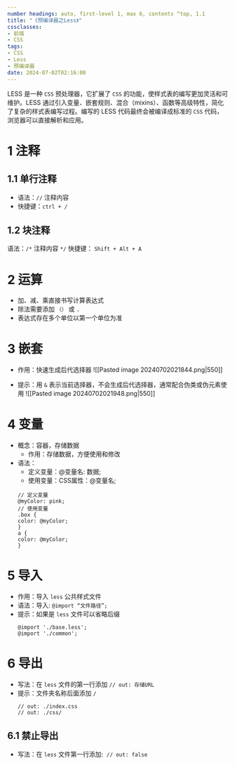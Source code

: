```yaml
---
number headings: auto, first-level 1, max 6, contents ^top, 1.1
title: "《预编译器之Less》"
cssclasses:
- 前端
- CSS
tags:
- CSS
- Less
- 预编译器
date: 2024-07-02T02:16:00
---
```

LESS 是一种 `CSS` 预处理器，它扩展了 `CSS` 的功能，使样式表的编写更加灵活和可维护。LESS 通过引入变量、嵌套规则、混合（mixins）、函数等高级特性，简化了复杂的样式表编写过程。编写的 LESS 代码最终会被编译成标准的 `CSS` 代码，浏览器可以直接解析和应用。
<!-- more -->
# 1 注释
## 1.1 单行注释
- 语法：`//` 注释内容
- 快捷键：`ctrl + /`
## 1.2 块注释
语法：`/*` 注释内容 `*/`
快捷键： `Shift + Alt + A`
# 2 运算
- 加、减、乘直接书写计算表达式
- 除法需要添加 `（）` 或 `.`
- 表达式存在多个单位以第一个单位为准

# 3 嵌套
- 作用：快速生成后代选择器
![[Pasted image 20240702021844.png|550]]


- 提示：用 `&` 表示当前选择器，不会生成后代选择器，通常配合伪类或伪元素使用
![[Pasted image 20240702021948.png|550]]
# 4 变量
- 概念：容器，存储数据
	- 作用：存储数据，方便使用和修改
- 语法：
	- 定义变量：@变量名: 数据;
	- 使用变量：CSS属性：@变量名;
	```less
	// 定义变量
	@myColor: pink;
	// 使用变量
	.box {
	color: @myColor;
	}
	a {
	color: @myColor;
	}
	```

# 5 导入
- 作用：导入 `less` 公共样式文件
- 语法：导入: `@import “文件路径”;`
- 提示：如果是 `less` 文件可以省略后缀
	```less
	@import './base.less';
	@import './common';
	```

# 6 导出
- 写法：在 `less` 文件的第一行添加 `// out: 存储URL`
- 提示：文件夹名称后面添加 `/`
	```less
	// out: ./index.css
	// out: ./css/
	```
## 6.1 禁止导出
- 写法：在 `less` 文件第一行添加:  `// out: false`
















